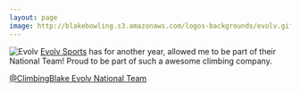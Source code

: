 ```yaml
---
layout: page
image: http://blakebowling.s3.amazonaws.com/logos-backgrounds/evolv.gif
---
```


![Evolv](http://blakebowling.s3.amazonaws.com/logos-backgrounds/evolv.gif)
[Evolv Sports](http://evolvsports.com) has for another year, allowed me to be part of their National Team! Proud to be part of such a awesome climbing company.

[@ClimbingBlake Evolv National Team](http://www.evolvsports.com/athletes/national/great-lakes/blake-bowling/)




